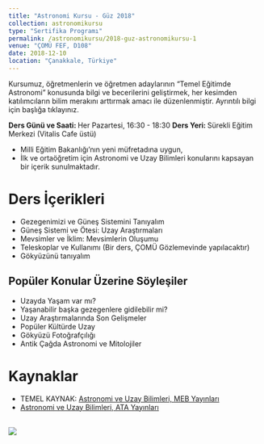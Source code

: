 ```yaml
---
title: "Astronomi Kursu - Güz 2018"
collection: astronomikursu
type: "Sertifika Programı"
permalink: /astronomikursu/2018-guz-astronomikursu-1
venue: "ÇOMÜ FEF, D108"
date: 2018-12-10
location: "Çanakkale, Türkiye"
---
```

Kursumuz, öğretmenlerin ve öğretmen adaylarının “Temel Eğitimde Astronomi” konusunda bilgi ve becerilerini geliştirmek, her kesimden katılımcıların bilim merakını arttırmak amacı ile düzenlenmiştir. Ayrıntılı bilgi için başlığa tıklayınız.

<b>Ders Günü ve Saati: </b> Her Pazartesi, 16:30 - 18:30
<b>Ders Yeri: </b> Sürekli Eğitim Merkezi (Vitalis Cafe üstü)

* Milli Eğitim Bakanlığı’nın yeni müfretadına uygun, 
* İlk ve ortaöğretim için Astronomi ve Uzay Bilimleri konularını kapsayan bir içerik sunulmaktadır.

Ders İçerikleri
======
* Gezegenimizi ve Güneş Sistemini Tanıyalım
* Güneş Sistemi ve Ötesi: Uzay Araştırmaları
* Mevsimler ve İklim: Mevsimlerin Oluşumu
* Teleskoplar ve Kullanımı (Bir ders, ÇOMÜ Gözlemevinde yapılacaktır)
* Gökyüzünü tanıyalım

Popüler Konular Üzerine Söyleşiler
------
* Uzayda Yaşam var mı?
* Yaşanabilir başka gezegenlere gidilebilir mi?
* Uzay Araştırmalarında Son Gelişmeler
* Popüler Kültürde Uzay
* Gökyüzü Fotoğrafçılığı
* Antik Çağda Astronomi ve Mitolojiler

Kaynaklar
======
* TEMEL KAYNAK: <a href="http://www.eba.gov.tr/ekitap?icerik-id=6840" target="_blank">Astronomi ve Uzay Bilimleri, MEB Yayınları</a>
* <a href="http://www.eba.gov.tr/ekitap?icerik-id=6362" target="_blank">Astronomi ve Uzay Bilimleri, ATA Yayınları</a>

<br>
<img src='../images/astronomikursu-afis.jpg'>

<!--
<br>
Önkayıt formu sadece sınıf hazırlığı için gerekli olup, gerçek kayıt yerine geçmez. Kayıt için lütfen afişte belirtilen kanalları kullanınız.
<iframe src="https://docs.google.com/forms/d/e/1FAIpQLSdcJB7B6C771J8_OlOcO5CqbQbW0mopsJrJS7e2vfOlC2zY8Q/viewform?embedded=true" width="640" height="980" frameborder="0" marginheight="0" marginwidth="0">Yükleniyor...</iframe>
-->
